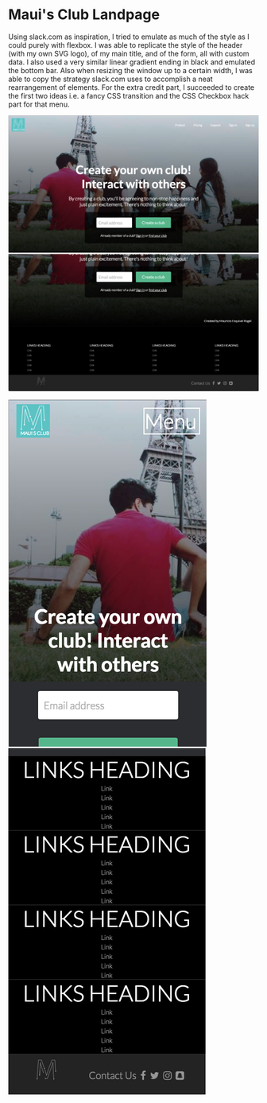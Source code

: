 # Maui's Club Landpage

Using slack.com as inspiration, I tried to emulate as much of the style as I could purely with flexbox. I was able to replicate the style of the header (with my own SVG logo), of my main title, and of the form, all with custom data. I also used a very similar linear gradient ending in black and emulated the bottom bar. Also when resizing the window up to a certain width, I was able to copy the strategy slack.com uses to accomplish a neat rearrangement of elements. For the extra credit part, I succeeded to create the first two ideas i.e. a fancy CSS transition and the CSS Checkbox hack part for that menu.

![alt text](https://github.com/mauesrog/landingpage/blob/gh-pages/images/screen_caps/normal1.png "Full screen")
![alt text](https://github.com/mauesrog/landingpage/blob/gh-pages/images/screen_caps/normal2.png "Full screen 2")

![alt text](https://github.com/mauesrog/landingpage/blob/gh-pages/images/screen_caps/resized-window1.png "Resized screen")
![alt text](https://github.com/mauesrog/landingpage/blob/gh-pages/images/screen_caps/resized-window2.png "Resized screen 2")
